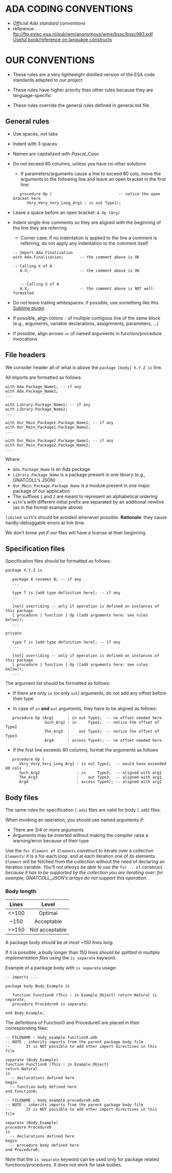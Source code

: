 # ADA CODING CONVENTIONS  
  * _Official Ada standard conventions_  
  * reference: ftp://ftp.estec.esa.nl/pub/wm/anonymous/wme/bssc/bssc983.pdf
[Useful book/reference on language constructs](https://en.wikibooks.org/wiki/Ada_Programming)  

# OUR CONVENTIONS

* These rules are a very lightweight distilled version of the ESA code standards adapted to our project

* These rules have higher priority than other rules because they are language-specific

* These rules override the general rules defined in general.md file.

## General rules

* Use spaces, not tabs

* Indent with 3 spaces

* Names are capitalized with _Pascal_Case_

* Do not exceed 80 columns, unless you have no other solutions
  * If parameters/arguments cause a line to exceed 80 cols, move the arguments
    to the following line and leave an open bracket in the first line:

  ```
     procedure Op (                             -- notice the open bracket here
        Very_Very_Very_Long_Arg1 : in out Type1);
  ```

* Leave a space before an open bracket: `A.Op (Arg)`

* Indent single-line comments so they are aligned with the beginning of the
  line they are referring
  * Corner case: if no indentation is applied to the line a comment is
    referring, do not apply any indentation to the comment itself

  ```
  -- Import Ada.Finalization
  with Ada.Finalization;       -- the comment above is OK

  -- Calling X of A
     A.X;                      -- the comment above is OK


     -- Calling X of A
     A.X;                      -- the comment above is NOT well-formatted
  ```

* Do not leave trailing whitespaces: if possible, use something like this
  [Sublime plugin](https://github.com/SublimeText/TrailingSpaces)

* If possible, align colons `:` of multiple contigous line of the same block
  (e.g., arguments, variable declarations, assignments, parameters, ...)

* If possible, align arrows `=>` of named arguments in function/procedure
  invocations


## File headers

We consider header all of what is above the `package [body] X.Y.Z is` line.

All imports are formatted as follows:

```
with Ada.Package_Name1; -- if any
with Ada.Package_Name2;
...

with Library.Package_Name1; -- if any
with Library.Package_Name2;
...

with Our_Main_Package1.Package_Name1; -- if any
with Our_Main_Package1.Package_Name2;
...

with Our_Main_Package2.Package_Name1; -- if any
with Our_Main_Package2.Package_Name2;
...
```

Where:

* `Ada.Package_Name` is an Ada package
* `Library.Package_Name` is a package present in one library (e.g., GNATCOLL's
  JSON)
* `Our_Main_Package.Package_Name` is a module present in one major package of
  our application
* The suffixes `1` and `2` are meant to represent an alphabetical ordering
* `with`'s with different initial prefix are separated by an additional newline
  (as in the format example above)

`limited with`'s should be avoided whenever possible.
**Rationale**: they cause hardly-debuggable errors at link time.

We don't know yet if our files will have a license at their beginning.


## Specification files

Specification files should be formatted as follows:

```
package X.Y.Z is

   package A renames B; -- if any
   ...

   type T is [add type definition here]; -- if any
   ...

   [not] overriding -- only if operation is defined on instances of this package
   [ procedure | function ] Op ([add arguments here: see rules below]);
   ...

private

   type T is [add type definition here]; -- if any
   ...

   [not] overriding -- only if operation is defined on instances of this package
   [ procedure | function ] Op ([add arguments here: see rules below]);
   ...
```

The argument list should be formatted as follows:

* If there are only `in` (or only `out`) arguments, do not add any offset
  before their type

* In case of `in` **and** `out` arguments, they have to be aligned as follows:

```
   procedure Op (Arg1      : in out Type1;  -- no offset needed here
                 Such_Arg2 : in     Type2;  -- notice the offset of Type2
                 The_Arg3  :    out Type3;  -- notice the offset of Type3
                 Arg4      : access Type4); -- no offset needed here
```

* If the first line exceeds 80 columns, format the arguments as follows

```
   procedure Op (
      Very_Very_Very_Long_Arg1 : in out Type1;  -- would have exceeded 80 cols
      Such_Arg2                : in     Type2;  -- aligned with arg1
      The_Arg3                 :    out Type3;  -- aligned with arg1
      Arg4                     : access Type4); -- aligned with arg1
```


## Body files

The same rules for specification (`.ads`) files are valid for body (`.adb`)
files.

When invoking an operation, you should use named arguments if:

* There are 3/4 or more arguments
* Arguments may be inverted without making the compiler raise a warning/error
  because of their type

Use the `for Element of Elements` construct to iterate over a collection
`Elements`: it is a for-each loop, and at each iteration one of its elements
`Element` will be fetched from the collection without the need of declaring an
iteration variable.
_You'll not always be able to use the_ `for .. of` _construct, because it has
to be supported by the collection you are iterating over: for example,
GNATCOLL_JSON's arrays do not support this operation._

### Body length


| Lines |      Level     |
|:-----:|:--------------:|
| <=100 |     Optimal    |
|  ~150 |   Acceptable   |
| >>150 | Not acceptable |

A package body should be _at most ~150 lines long_.

If it is possible, a body longer than 150 lines _should be splitted in multiple
implementation files_ using the `is separate` keyword.

Example of a package body with `is separate` usage:

```
-- imports ...

package body Body_Example is

   function Function0 (This : in Example_Object) return Natural is separate;
   procedure Procedure0 is separate;

end Body_Example;
```

The definitions of Function0 and Procedure0 are placed in their corresponding
files:

```
-- FILENAME : body_example.function0.adb
-- NOTE : inherits imports from the parent package body file
--       It is NOT possible to add other import directives in this file

separate (Body_Example)
function Function0 (This : in Example_Object)
return Natural
is
  -- declarations defined here
begin
  -- function body defined here
end Function0;

```


```
-- FILENAME : body_example.procedure0.adb
-- NOTE : inherits imports from the parent package body file
--       It is NOT possible to add other import directives in this file

separate (Body_Example)
procedure Procedure0
is
  -- declarations defined here
begin
  -- procedure body defined here
end Procedure0;

```

Note that the `is separate` keyword can be used only for package related
functions/procedures. It does not work for task bodies.
